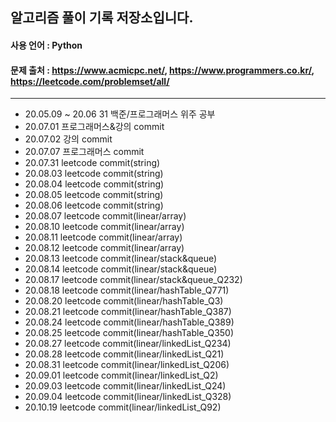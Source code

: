 ## 알고리즘 풀이 기록 저장소입니다.

#### 사용 언어 : Python

#### 문제 출처 : https://www.acmicpc.net/, https://www.programmers.co.kr/, https://leetcode.com/problemset/all/

---

- 20.05.09 ~ 20.06 31 백준/프로그래머스 위주 공부
- 20.07.01 프로그래머스&강의 commit
- 20.07.02 강의 commit
- 20.07.07 프로그래머스 commit
- 20.07.31 leetcode commit(string)
- 20.08.03 leetcode commit(string)
- 20.08.04 leetcode commit(string)
- 20.08.05 leetcode commit(string)
- 20.08.06 leetcode commit(string)
- 20.08.07 leetcode commit(linear/array)
- 20.08.10 leetcode commit(linear/array)
- 20.08.11 leetcode commit(linear/array)
- 20.08.12 leetcode commit(linear/array)
- 20.08.13 leetcode commit(linear/stack&queue)
- 20.08.14 leetcode commit(linear/stack&queue)
- 20.08.17 leetcode commit(linear/stack&queue_Q232)
- 20.08.18 leetcode commit(linear/hashTable_Q771)
- 20.08.20 leetcode commit(linear/hashTable_Q3)
- 20.08.21 leetcode commit(linear/hashTable_Q387)
- 20.08.24 leetcode commit(linear/hashTable_Q389)
- 20.08.25 leetcode commit(linear/hashTable_Q350)
- 20.08.27 leetcode commit(linear/linkedList_Q234)
- 20.08.28 leetcode commit(linear/linkedList_Q21)
- 20.08.31 leetcode commit(linear/linkedList_Q206)
- 20.09.01 leetcode commit(linear/linkedList_Q2)
- 20.09.03 leetcode commit(linear/linkedList_Q24)
- 20.09.04 leetcode commit(linear/linkedList_Q328)
- 20.10.19 leetcode commit(linear/linkedList_Q92)